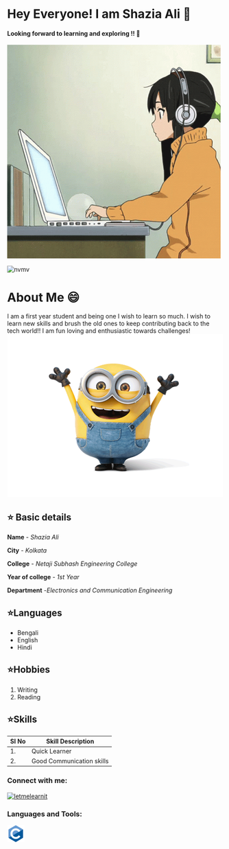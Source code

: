


# Hey Everyone! I am Shazia Ali 👋
#### Looking forward to learning and exploring !! 🌟


![](https://github.com/letmelearnit/letmelearnit/blob/main/working.gif)


<p align="left"> <img src="https://komarev.com/ghpvc/?username=nvmv&label=Profile%20views&color=0e75b6&style=flat" alt="nvmv" /> </p>



# About Me 😄


I am a first year student and being one I wish to learn so much. I wish to learn new skills and brush the old ones to keep contributing back to the tech world!!
I am fun loving and enthusiastic towards challenges!
![](https://github.com/letmelearnit/LVC_cheat_sheet_day3/blob/master/Minion.gif)

## ⭐ Basic details

**Name** - *Shazia Ali*

**City** - *Kolkata*

**College** - *Netaji Subhash Engineering College*

**Year of college** - *1st Year*

**Department** -*Electronics and Communication Engineering*

## ⭐Languages

- Bengali 
- English 
- Hindi 

## ⭐Hobbies
1. Writing 
2. Reading

## ⭐Skills 

| Sl No | Skill Description|
|----|----|
|1.| Quick Learner |
|2.| Good Communication skills |


<h3 align="left">Connect with me:</h3>
<p align="left">

<a href="https://linkedin.com/in/shazia-ali-b075ab220" target="blank"><img align="center" src="https://raw.githubusercontent.com/rahuldkjain/github-profile-readme-generator/master/src/images/icons/Social/linked-in-alt.svg" alt="letmelearnit" height="30" width="40" /></a>
</p>

<h3 align="left">Languages and Tools:</h3>
<p align="left"> <a href="https://www.cprogramming.com/" target="_blank"> <img src="https://raw.githubusercontent.com/devicons/devicon/master/icons/c/c-original.svg" alt="c" width="40" height="40"/> </a> <a


